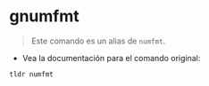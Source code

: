 # gnumfmt

> Este comando es un alias de `numfmt`.

- Vea la documentación para el comando original:

`tldr numfmt`
